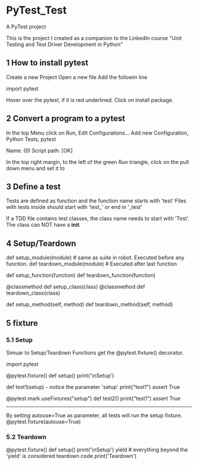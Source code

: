 # PyTest_Test
A PyTest project

This is the project I created as a companion to the LinkedIn course "Unit Testing and Test Driver Development in Python" 

## 1 How to install pytest 

Create a new Project
Open a new file
Add the followin line

import pytest

Hover over the pytest, if it is red underlined. 
Click on install package. 

## 2 Convert a program to a pytest

In the top Menu click on Run, Edit Configurations... 
Add new Configuration, Python Tests, pytest

Name: <MyName> 
(0) Script path: <my file> 
[OK]
  
In the top right margin, to the left of the green Run triangle, click on the pull down menu and set it to <MyName>
  
## 3 Define a test

Tests are defined as function and the function name starts with 'test'
Files with tests inside should start with 'test_' or end in '_test'

If a TDD file contains test classes, the class name needs to start with 'Test'. The class can NOT have a __init__.

## 4 Setup/Teardown

def setup_module(module)    # same as suite in robot. Executed before any function. 
def teardown_module(module) # Executed after last function

def setup_function(function)
def teardown_function(function)

@classmethod
def setup_class(class)
@classmethod
def teardown_class(class)

def setup_method(self, method)
def teardown_method(self, method)

## 5 fixture
### 5.1 Setup

Simuar to Setup/Teardown
Functions get the @pytest.fixture() decorator.

import pytest

@pytest.fixture()
def setup()
  print('\nSetup')
  

def test1(setup) - notice the parameter 'setup'
  print{"test1")
  assert True

@pytest.mark.useFixtures("setup")
def test2()
  print{"test1")
  assert True
  
  ----
  By setting autouse=True as parameter, all tests will run the setup fixture. 
  @pytest.fixture(autouse=True)
  
### 5.2 Teardown

@pytest.fixture()
def setup()
  print('\nSetup')
  yield  # everything beyond the 'yield' is considered teardown code
  print('Teardown')
  
  




 

